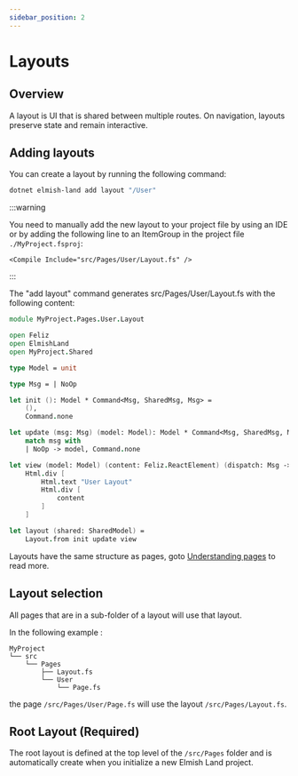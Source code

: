 ```yaml
---
sidebar_position: 2
---
```


# Layouts

## Overview

A layout is UI that is shared between multiple routes. On navigation, layouts preserve state and remain interactive.

## Adding layouts

You can create a layout by running the following command:
```bash
dotnet elmish-land add layout "/User"
```

:::warning

You need to manually add the new layout to your project file by using an IDE or by adding the following line to an ItemGroup in the project file `./MyProject.fsproj`:

`<Compile Include="src/Pages/User/Layout.fs" />`

:::

The "add layout" command generates src/Pages/User/Layout.fs with the following content:

```fsharp
module MyProject.Pages.User.Layout

open Feliz
open ElmishLand
open MyProject.Shared

type Model = unit

type Msg = | NoOp

let init (): Model * Command<Msg, SharedMsg, Msg> =
    (),
    Command.none

let update (msg: Msg) (model: Model): Model * Command<Msg, SharedMsg, Msg> =
    match msg with
    | NoOp -> model, Command.none

let view (model: Model) (content: Feliz.ReactElement) (dispatch: Msg -> unit): Feliz.ReactElement =
    Html.div [
        Html.text "User Layout"
        Html.div [
            content
        ]
    ]

let layout (shared: SharedModel) =
    Layout.from init update view
```

Layouts have the same structure as pages, goto [Understanding pages](/docs/core-concepts/pages#understanding-pages) to read more. 

## Layout selection

All pages that are in a sub-folder of a layout will use that layout.

In the following example : 
```
MyProject
└── src
    └── Pages
        ├── Layout.fs
        └── User
            └── Page.fs
```
the page `/src/Pages/User/Page.fs` will use the layout `/src/Pages/Layout.fs`.


## Root Layout (Required)

The root layout is defined at the top level of the `/src/Pages` folder and is automatically create when you initialize a new Elmish Land project.

